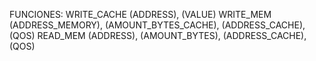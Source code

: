FUNCIONES:
WRITE_CACHE (ADDRESS), (VALUE)
WRITE_MEM (ADDRESS_MEMORY), (AMOUNT_BYTES_CACHE), (ADDRESS_CACHE), (QOS)
READ_MEM (ADDRESS), (AMOUNT_BYTES), (ADDRESS_CACHE), (QOS)
